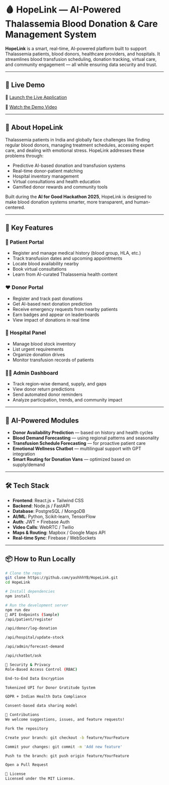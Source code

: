 # 🩸 HopeLink — AI-Powered Thalassemia Blood Donation & Care Management System

**HopeLink** is a smart, real-time, AI-powered platform built to support Thalassemia patients, blood donors, healthcare providers, and hospitals. It streamlines blood transfusion scheduling, donation tracking, virtual care, and community engagement — all while ensuring data security and trust.

---

## 🚀 Live Demo

🔗 [Launch the Live Application](https://hopelinnkk.netlify.app/)

🎥 [Watch the Demo Video](https://your-video-link.com)

---

## 📘 About HopeLink

Thalassemia patients in India and globally face challenges like finding regular blood donors, managing treatment schedules, accessing expert care, and dealing with emotional stress. HopeLink addresses these problems through:

- Predictive AI-based donation and transfusion systems
- Real-time donor-patient matching
- Hospital inventory management
- Virtual consultations and health education
- Gamified donor rewards and community tools

Built during the **AI for Good Hackathon 2025**, HopeLink is designed to make blood donation systems smarter, more transparent, and human-centered.

---

## 🧩 Key Features

### 👤 Patient Portal
- Register and manage medical history (blood group, HLA, etc.)
- Track transfusion dates and upcoming appointments
- Locate blood availability nearby
- Book virtual consultations
- Learn from AI-curated Thalassemia health content

### ❤️ Donor Portal
- Register and track past donations
- Get AI-based next donation prediction
- Receive emergency requests from nearby patients
- Earn badges and appear on leaderboards
- View impact of donations in real time

### 🏥 Hospital Panel
- Manage blood stock inventory
- List urgent requirements
- Organize donation drives
- Monitor transfusion records of patients

### 🧑‍💼 Admin Dashboard
- Track region-wise demand, supply, and gaps
- View donor return predictions
- Send automated donor reminders
- Analyze participation, trends, and community impact

---

## 🤖 AI-Powered Modules

- **Donor Availability Prediction** — based on history and health cycles
- **Blood Demand Forecasting** — using regional patterns and seasonality
- **Transfusion Schedule Forecasting** — for proactive patient care
- **Emotional Wellness Chatbot** — multilingual support with GPT integration
- **Smart Routing for Donation Vans** — optimized based on supply/demand

---

## 🛠 Tech Stack

- **Frontend**: React.js + Tailwind CSS
- **Backend**: Node.js / FastAPI
- **Database**: PostgreSQL / MongoDB
- **AI/ML**: Python, Scikit-learn, TensorFlow
- **Auth**: JWT + Firebase Auth
- **Video Calls**: WebRTC / Twilio
- **Maps & Routing**: Mapbox / Google Maps API
- **Real-time Sync**: Firebase / WebSockets

---

## 📦 How to Run Locally

```bash
# Clone the repo
git clone https://github.com/yashhhYB/HopeLink.git
cd HopeLink

# Install dependencies
npm install

# Run the development server
npm run dev
🧪 API Endpoints (Sample)
/api/patient/register

/api/donor/log-donation

/api/hospital/update-stock

/api/admin/forecast-demand

/api/chatbot/ask

🔐 Security & Privacy
Role-Based Access Control (RBAC)

End-to-End Data Encryption

Tokenized UPI for Donor Gratitude System

GDPR + Indian Health Data Compliance

Consent-based data sharing model

🤝 Contributions
We welcome suggestions, issues, and feature requests!

Fork the repository

Create your branch: git checkout -b feature/YourFeature

Commit your changes: git commit -m 'Add new feature'

Push to the branch: git push origin feature/YourFeature

Open a Pull Request

📃 License
Licensed under the MIT License.

